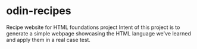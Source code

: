# odin-recipes
Recipe website for HTML foundations project
Intent of this project is to generate a simple webpage showcasing the HTML language we've learned and apply them in a real case test.
